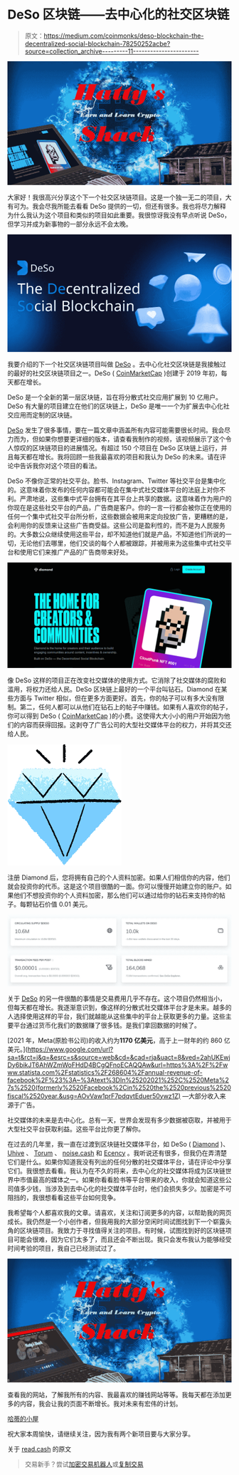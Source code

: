 # DeSo 区块链——去中心化的社交区块链

> 原文：<https://medium.com/coinmonks/deso-blockchain-the-decentralized-social-blockchain-78250252acbe?source=collection_archive---------11----------------------->

![](img/591f128bb1a2a1175e36c9e9f8028b99.png)

大家好！我很高兴分享这个下一个社交区块链项目。这是一个独一无二的项目，大有可为。我会尽我所能去看看 DeSo 提供的一切，但还有很多。我也将尽力解释为什么我认为这个项目和类似的项目如此重要。我很惊讶我没有早点听说 DeSo，但学习并成为新事物的一部分永远不会太晚。

![](img/e4ed02f6ce06a0fd2466559d65a52a5c.png)

我要介绍的下一个社交区块链项目叫做 [DeSo](https://www.deso.org/) 。去中心化社交区块链是我接触过的最好的社交区块链项目之一。DeSo ( [CoinMarketCap](https://coinmarketcap.com/currencies/deso/) )创建于 2019 年初，每天都在增长。

DeSo 是一个全新的第一层区块链，旨在将分散式社交应用扩展到 10 亿用户。DeSo 有大量的项目建立在他们的区块链上，DeSo 是唯一一个为扩展去中心化社交应用而定制的区块链。

[DeSo](https://www.deso.org/) 发生了很多事情，要在一篇文章中涵盖所有内容可能需要很长时间。我会尽力而为，但如果你想要更详细的版本，请查看我制作的视频，该视频展示了这个令人惊叹的区块链项目的进展情况。有超过 150 个项目在 DeSo 区块链上运行，并且每天都在增长。我将回顾一些我最喜欢的项目和我认为 DeSo 的未来。请在评论中告诉我你对这个项目的看法。

DeSo 不像你正常的社交平台。脸书、Instagram、Twitter 等社交平台是集中化的。这意味着你发布的任何内容都可能会在集中式社交媒体平台的法庭上对你不利。严肃地说，这些集中式平台拥有在其平台上共享的数据。这意味着作为用户的你现在是这些社交平台的产品，广告商是客户。你的一言一行都会被你正在使用的任何一个集中式社交平台所分析，这些数据会被用来定向投放广告，更糟糕的是，会利用你的反馈来让这些广告商受益。这些公司是盈利性的，而不是为人民服务的。大多数公众继续使用这些平台，却不知道他们就是产品，不知道他们所说的一切，无论他们去哪里，他们交谈的每个人都被跟踪，并被用来为这些集中式社交平台和使用它们来推广产品的广告商带来好处。

![](img/b51a09ea059d3d4a0ec2da90bd37d85a.png)

像 DeSo 这样的项目正在改变社交媒体的使用方式。它消除了社交媒体的腐败和滥用，将权力还给人民。DeSo 区块链上最好的一个平台叫钻石。Diamond 在某些方面与 Twitter 相似，但在更多方面更好。首先，你的帖子可以有多大没有限制。第二，任何人都可以从他们在钻石上的帖子中赚钱。如果有人喜欢你的帖子，你可以得到 DeSo ( [CoinMarketCap](https://coinmarketcap.com/currencies/deso/) )的小费。这使得大大小小的用户开始因为他们的内容而获得回报。这剥夺了广告公司的大型社交媒体平台的权力，并将其交还给人民。

![](img/1cf39e4166904b12fa09ccc8015262dc.png)

注册 Diamond 后，您将拥有自己的个人资料加密。如果人们相信你的内容，他们就会投资你的代币。这是这个项目很酷的一面。你可以慢慢开始建立你的账户。如果他们不想投资你的个人资料加密，那么他们可以通过给你的钻石来支持你的帖子。每颗钻石价值 0.01 美元。

![](img/4947403a1b5df8fbee9ac9c0c7e6fd8a.png)

关于 [DeSo](https://www.deso.org/) 的另一件很酷的事情是交易费用几乎不存在。这个项目仍然相当小，但每天都在增长。我逐渐意识到，像这样的分散式社交媒体平台才是未来。越多的人选择使用这样的平台，我们就越能从这些集中的平台上获取更多的力量。这些主要平台通过货币化我们的数据赚了很多钱。是我们拿回数据的时候了。

[2021 年，Meta(原脸书公司)的收入约为**1170 亿美元**，高于上一财年的约 860 亿美元。](https://www.google.com/url?sa=t&rct=j&q=&esrc=s&source=web&cd=&cad=rja&uact=8&ved=2ahUKEwjDy6bikJT6AhWZmWoFHdD4BCgQFnoECAQQAw&url=https%3A%2F%2Fwww.statista.com%2Fstatistics%2F268604%2Fannual-revenue-of-facebook%2F%23%3A~%3Atext%3DIn%25202021%252C%2520Meta%27s%2520(formerly%2520Facebook%2Cin%2520the%2520previous%2520fiscal%2520year.&usg=AOvVaw1prF7pdqvtEduer50ywz1Z) —大部分收入来源于广告。

社交媒体的未来是去中心化。总有一天，世界会发现有多少数据被窃取，并被用于大型社交平台获取利益。这些平台比你更了解你。

在过去的几年里，我一直在过渡到区块链社交媒体平台，如 DeSo ( [Diamond](https://diamondapp.com/u/HattyHats?tab=posts) )、 [Uhive](https://www.uhive.com/invite?c=VD4R7R) 、 [Torum](https://www.torum.com/?referral_code=hattyhats) 、 [noise.cash](https://noise.cash/u/HattyHats) 和 [Ecency](https://ecency.com/@hattysnewz) 。我听说还有很多，但我仍在弄清楚它们是什么。如果你知道我没有列出的任何分散的社交媒体平台，请在评论中分享它们。我很想去看看。我认为在不久的将来，去中心化的社交媒体将成为区块链世界中市值最高的媒体之一。如果你看看脸书等平台带来的收入，你就会知道这些公司值多少钱，当涉及到去中心化的社交媒体平台时，他们会损失多少。加密是不可阻挡的，我很想看看这些平台如何竞争。

我希望每个人都喜欢我的文章。请喜欢，关注和订阅更多的内容，以帮助我的网页成长。我仍然是一个小创作者，但我用我的大部分空闲时间试图找到下一个崭露头角的区块链项目。我致力于寻找值得关注的项目。有时候，试图找到好的区块链项目可能会很难，因为它们太多了，而且还会不断出现。我只会发布我认为能够经受时间考验的项目，我自己已经测试过了。

![](img/c6b5949adb48628a924f78ae6f3d2817.png)

查看我的网站，了解我所有的内容、我最喜欢的赚钱网站等等。我每天都在添加更多的内容，我会让我的页面不断增长。我对未来有宏伟的计划。

[哈蒂的小屋](https://www.hattysshack.org/)

祝大家本周愉快，请继续关注，因为我有两个新项目要与大家分享。

关于 [read.cash](https://read.cash/@HattyHats/deso-blockchain-the-decentralized-social-blockchain-c4567234) 的原文

> 交易新手？尝试[加密交易机器人](/coinmonks/crypto-trading-bot-c2ffce8acb2a)或[复制交易](/coinmonks/top-10-crypto-copy-trading-platforms-for-beginners-d0c37c7d698c)